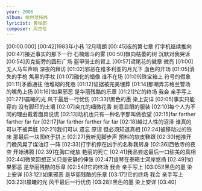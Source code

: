 ```yaml
---
year: 2006
album: 依然范特西
lyricist: 黄俊郎
composer: 周杰伦
---
```

[00:00.000]
[00:42]1983年小巷 12月晴朗
[00:45]夜的第七章 打字机继续推向
[00:47]接近事实的那下一行 石楠烟斗的雾
[00:50]飘向枯萎的树 沉默对我哭诉
[00:54]贝克街旁的圆形广场 盔甲骑士的臂上
[00:57]鸢尾花的徽章 微亮
[01:00]无人马车声响 深夜的拜访
[01:02]邪恶在维多利亚的月光下 血色的开场
[01:05]消失的手枪 焦黑的手杖
[01:07]融化的蜡像 谁不在场
[01:09]珠宝箱上 符号的假象
[01:11]矛盾通往 他堆砌的死巷
[01:12]证据被完美埋葬
[01:14]那嘲弄苏格兰警场 的嘴角上扬
[01:16]!如果邪恶 是华丽残酷的乐章
[01:21]!它的终场 我会 亲手写上
[01:27]!晨曦的光 风干最后一行忧伤
[01:33]!黑色的墨 染上安详
[02:05]事实只能穿向 没有脚印的土壤
[02:07]突兀的细微花香 刻意显眼的服装
[02:10]每个人为不同的理由戴着面具说谎
[02:13]动机也只有一种名字那叫做欲望
[02:15]far farther farther far far
[02:17]far farther farther far far
[02:18]越过人性的沼泽 谁真的可以不被弄脏
[02:21]我们可以 遗忘 原谅 但必须知道真相
[02:24]被移动过的铁床 那最后一块图终于拼上
[02:27]我听见脚步声 预料的软皮鞋跟
[02:30]他推开门晚风晃了煤油灯 一阵
[02:33]打字机停在凶手的名称我转身
[02:36]西敏寺的夜空 开始沸腾
[02:39]在胸口绽放 艳丽的死亡
[02:41]我品尝这最后一口甜美的真相
[02:44]微笑回想正义只是安静的伸张
[02:47]提琴在泰晤士河岸悠扬
[02:49]!如果邪恶 是华丽残酷的乐章
[02:54]!它的终场 我会 亲手写上
[03:05]!黑色的墨 染上安详
[03:12]!如果邪恶 是华丽残酷的乐章
[03:17]!它的终场 我会 亲手写上
[03:23]!晨曦的光 风干最后一行忧伤
[03:28]!黑色的墨 染上安详
[03:40]
